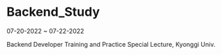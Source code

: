 # Backend_Study

07-20-2022 ~ 07-22-2022

Backend Developer Training and Practice Special Lecture, Kyonggi Univ.
